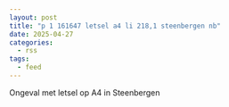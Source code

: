 ```yaml
---
layout: post
title: "p 1 161647 letsel a4 li 218,1 steenbergen nb"
date: 2025-04-27
categories: 
  - rss
tags: 
  - feed
---
```


Ongeval met letsel op A4 in Steenbergen
